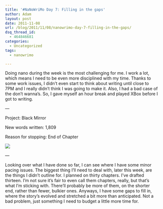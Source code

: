 ```yaml
---
title: '#NaNoWriMo Day 7: Filling in the gaps'
author: Adam
layout: post
date: 2011-11-08
url: /blog/2011/11/08/nanowrimo-day-7-filling-in-the-gaps/
dsq_thread_id:
  - 464846681
categories:
  - Uncategorized
tags:
  - nanowrimo

---
```

Doing nano during the week is the most challenging for me. I work a lot, which means I need to be even more disciplined with my time. Thanks to some work issues, I didn&#8217;t even start to think about writing until close to 7PM and I really didn&#8217;t think I was going to make it. Also, I had a bad case of the don&#8217;t wanna&#8217;s. So, I gave myself an hour break and played XBox before I got to writing.

&#8212;

Project: Black Mirror

New words written: 1,809

Reason for stopping: End of Chapter

![](1)

&#8212;

Looking over what I have done so far, I can see where I have some minor pacing issues. The biggest thing I&#8217;ll need to deal with, later this week, are the things I didn&#8217;t outline for. I planned on thirty chapters. I&#8217;ve drafted thirteen. I&#8217;m not sure it&#8217;s fair to even call them chapters, really, but that&#8217;s what I&#8217;m sticking with. There&#8217;ll probably be more of them, on the shorter end, rather than fewer, bulkier ones. Anyways, I have some gaps to fill in, where the story&#8217;s evolved and stretched a bit more than anticipated. Not a bad problem, just something I need to budget a little more time for.

 [1]: http://picometer.writertopia.com/words=11810&target=50000
